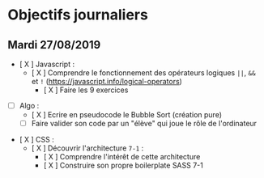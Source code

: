 # Objectifs journaliers

## Mardi 27/08/2019


* [ X ] Javascript :
  * [ X ] Comprendre le fonctionnement des opérateurs logiques `||`, `&&` et `!` (https://javascript.info/logical-operators)
    * [ X ] Faire les 9 exercices

* [  ] Algo : 
  * [ X ] Ecrire en pseudocode le Bubble Sort (création pure)
  * [  ] Faire valider son code par un "élève" qui joue le rôle de l'ordinateur

* [ X ] CSS : 
  * [ X ] Découvrir l'architecture `7-1` :
    * [ X ] Comprendre l'intérêt de cette architecture
    * [ X ] Construire son propre boilerplate SASS 7-1
